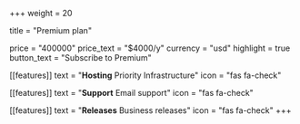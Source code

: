 +++
weight = 20

title = "Premium plan"

price = "400000"
price_text = "$4000/y"
currency = "usd"
highlight = true
button_text = "Subscribe to Premium"

[[features]]
  text = "**Hosting** Priority Infrastructure"
  icon = "fas fa-check"

[[features]]
  text = "**Support** Email support"
  icon = "fas fa-check"

[[features]]
  text = "**Releases** Business releases"
  icon = "fas fa-check"
+++
